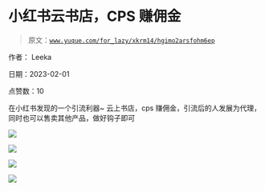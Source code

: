 # 小红书云书店，CPS 赚佣金

> 原文：[`www.yuque.com/for_lazy/xkrm14/hgimo2arsfohm6ep`](https://www.yuque.com/for_lazy/xkrm14/hgimo2arsfohm6ep)



作者： Leeka 

日期：2023-02-01 

点赞数：10 

在小红书发现的一个引流利器~ 云上书店，cps 赚佣金，引流后的人发展为代理，同时也可以售卖其他产品，做好钩子即可 

![](img/29b17285137b2338359b461b47e2e7c0.png) 

![](img/062bffde424ff5a8ce9048bd9d8a0652.png) 

![](img/2c2b60a0c500954823aab1eb05df5a45.png) 

![](img/fa3d451d0cbd9a5fc3643e2cb5cba597.png) 

